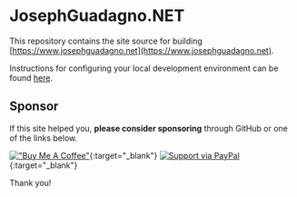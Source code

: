 # JosephGuadagno.NET

This repository contains the site source for building [https://www.josephguadagno.net](https://www.josephguadagno.net).

Instructions for configuring your local development environment can be found [here](install.md).

## Sponsor

If this site helped you, **please consider sponsoring** through GitHub or one of the links below.

[!["Buy Me A Coffee"](https://user-images.githubusercontent.com/1376749/120938564-50c59780-c6e1-11eb-814f-22a0399623c5.png)](https://www.buymeacoffee.com/jguadagno){:target="_blank"}
 [![Support via PayPal](https://cdn.jsdelivr.net/gh/twolfson/paypal-github-button@1.0.0/dist/button.svg)](https://www.paypal.me/jguadagno){:target="_blank"}

 Thank you!

